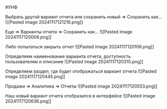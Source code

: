 #УНФ 

Выбрать другой вариант отчета или сохранить новый => Сохранить как...
![[Pasted image 20241117121216.png]]

Еще => Варианты отчета => Сохранить как...
![[Pasted image 20241117120008.png]]

Либо попытаться закрыть отчет
![[Pasted image 20241117120106.png]]

Определяем наименование варианта отчета, доступность пользователям и описание
![[Pasted image 20241117120315.png]]

Определяем раздел, где будет отображаться вариант отчета
![[Pasted image 20241117120445.png]]

Продажи => Аналитика => Отчеты
![[Pasted image 20241117120553.png]]

Наш новый вариант отчета отобразился в интерфейсе
![[Pasted image 20241117120636.png]]
